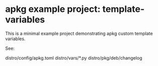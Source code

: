 # apkg example project: template-variables

This is a minimal example project demonstrating
apkg custom template variables.

See:

distro/config/apkg.toml
distro/vars/*.py
distro/pkg/deb/changelog
